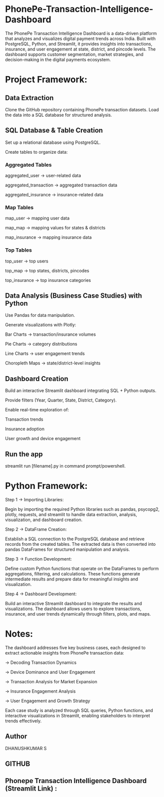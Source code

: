 # PhonePe-Transaction-Intelligence-Dashboard
The PhonePe Transaction Intelligence Dashboard is a data-driven platform that analyzes and visualizes digital payment trends across India. Built with PostgreSQL, Python, and Streamlit, it provides insights into transactions, insurance, and user engagement at state, district, and pincode levels. The dashboard supports customer segmentation, market strategies, and decision-making in the digital payments ecosystem.
# Project Framework:
## Data Extraction
Clone the GitHub repository containing PhonePe transaction datasets.
Load the data into a SQL database for structured analysis.
## SQL Database & Table Creation
Set up a relational database using PostgreSQL.

Create tables to organize data:

### Aggregated Tables
aggregated_user → user-related data

aggregated_transaction → aggregated transaction data

aggregated_insurance → insurance-related data

### Map Tables
map_user → mapping user data

map_map → mapping values for states & districts

map_insurance → mapping insurance data

### Top Tables
top_user → top users

top_map → top states, districts, pincodes

top_insurance → top insurance categories

## Data Analysis (Business Case Studies) with Python
Use Pandas for data manipulation.

Generate visualizations with Plotly:

Bar Charts → transaction/insurance volumes

Pie Charts → category distributions

Line Charts → user engagement trends

Choropleth Maps → state/district-level insights

## Dashboard Creation
Build an interactive Streamlit dashboard integrating SQL + Python outputs.

Provide filters (Year, Quarter, State, District, Category).

Enable real-time exploration of:

Transaction trends

Insurance adoption

User growth and device engagement

## Run the app
streamlit run [filename].py in command prompt/powershell.

# Python Framework:
Step 1 → Importing Libraries:

Begin by importing the required Python libraries such as pandas, psycopg2, plotly, requests, and streamlit to handle data extraction, analysis, visualization, and dashboard creation.

Step 2 → DataFrame Creation:

Establish a SQL connection to the PostgreSQL database and retrieve records from the created tables. The extracted data is then converted into pandas DataFrames for structured manipulation and analysis.

Step 3 → Function Development:

Define custom Python functions that operate on the DataFrames to perform aggregations, filtering, and calculations. These functions generate intermediate results and prepare data for meaningful insights and visualization.

Step 4 → Dashboard Development:

Build an interactive Streamlit dashboard to integrate the results and visualizations. The dashboard allows users to explore transactions, insurance, and user trends dynamically through filters, plots, and maps.

# Notes:
The dashboard addresses five key business cases, each designed to extract actionable insights from PhonePe transaction data:

→ Decoding Transaction Dynamics

→ Device Dominance and User Engagement

→ Transaction Analysis for Market Expansion

→ Insurance Engagement Analysis

→ User Engagement and Growth Strategy

Each case study is analyzed through SQL queries, Python functions, and interactive visualizations in Streamlit, enabling stakeholders to interpret trends effectively.

## Author
DHANUSHKUMAR S

## GITHUB

## Phonepe Transaction Intelligence Dashboard (Streamlit Link) :
